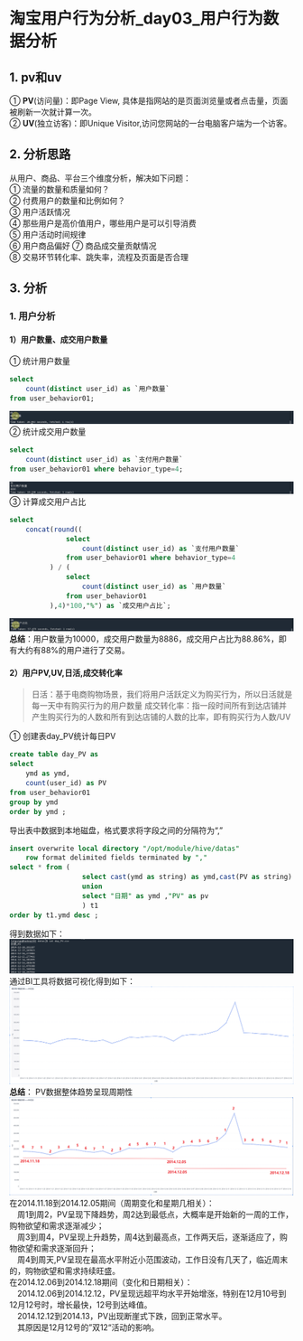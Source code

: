 # 淘宝用户行为分析_day03_用户行为数据分析
## 1. pv和uv
① **PV**(访问量)：即Page View, 具体是指网站的是页面浏览量或者点击量，页面被刷新一次就计算一次。  
② **UV**(独立访客)：即Unique Visitor,访问您网站的一台电脑客户端为一个访客。  
## 2. 分析思路
从用户、商品、平台三个维度分析，解决如下问题：  
① 流量的数量和质量如何？  
② 付费用户的数量和比例如何？  
③ 用户活跃情况  
④ 那些用户是高价值用户，哪些用户是可以引导消费  
⑤ 用户活动时间规律  
⑥ 用户商品偏好
⑦ 商品成交量贡献情况  
⑧ 交易环节转化率、跳失率，流程及页面是否合理  
## 3. 分析
### 1. 用户分析
#### 1）用户数量、成交用户数量
① 统计用户数量
```sql
select
    count(distinct user_id) as `用户数量`
from user_behavior01;
```
![用户数量](../img/用户数量.png)
② 统计成交用户数量
```sql
select
    count(distinct user_id) as `支付用户数量`
from user_behavior01 where behavior_type=4;
```
![支付用户数量](../img/支付用户数量.png)
③ 计算成交用户占比
```sql
select
    concat(round((
              select
                  count(distinct user_id) as `支付用户数量`
              from user_behavior01 where behavior_type=4
          ) / (
              select
                  count(distinct user_id) as `用户数量`
              from user_behavior01
          ),4)*100,"%") as `成交用户占比`;
```
![成交用户比例](../img/成交用户比例.png)
**总结**：用户数量为10000，成交用户数量为8886，成交用户占比为88.86%，即有大约有88%的用户进行了交易。  
#### 2）用户PV,UV,日活,成交转化率
> 日活：基于电商购物场景，我们将用户活跃定义为购买行为，所以日活就是每一天中有购买行为的用户数量
> 成交转化率：指一段时间所有到达店铺并产生购买行为的人数和所有到达店铺的人数的比率，即有购买行为人数/UV  

① 创建表day_PV统计每日PV  

```sql
create table day_PV as
select
    ymd as ymd,
    count(user_id) as PV
from user_behavior01
group by ymd
order by ymd ;    
```
导出表中数据到本地磁盘，格式要求将字段之间的分隔符为“,”  
```sql
insert overwrite local directory "/opt/module/hive/datas"
    row format delimited fields terminated by ","
select * from (
                  select cast(ymd as string) as ymd,cast(PV as string) as pv from day_PV
                  union
                  select "日期" as ymd ,"PV" as pv
                  ) t1
order by t1.ymd desc ;
```
得到数据如下：  
![导出到CSV的样式](../img/day_PV_csv.png)
通过BI工具将数据可视化得到如下：  
![day_PV可视化](../img/day_PV可视化.png)
**总结**：
PV数据整体趋势呈现周期性    
![day_PV_星期信息](../img/day_PV_星期信息.png)  
在2014.11.18到2014.12.05期间（周期变化和星期几相关）：  
&emsp;周1到周2，PV呈现下降趋势，周2达到最低点，大概率是开始新的一周的工作，购物欲望和需求逐渐减少；  
&emsp;周3到周4，PV呈现上升趋势，周4达到最高点，工作两天后，逐渐适应了，购物欲望和需求逐渐回升；  
&emsp;周4到周天,PV呈现在最高水平附近小范围波动，工作日没有几天了，临近周末的，购物欲望和需求持续旺盛。  
在2014.12.06到2014.12.18期间（变化和日期相关）：  
&emsp;2014.12.06到2014.12.12，PV呈现远超平均水平开始增涨，特别在12月10号到12月12号时，增长最快，12号到达峰值。  
&emsp;2014.12.12到2014.13，PV出现断崖式下跌，回到正常水平。  
&emsp;其原因是12月12号的”双12“活动的影响。  
   





















